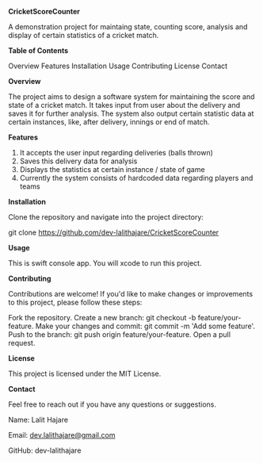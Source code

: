 **CricketScoreCounter**

A demonstration project for maintaing state, counting score, analysis and display of certain statistics of a cricket match.

**Table of Contents**

Overview
Features
Installation
Usage
Contributing
License
Contact

**Overview**

The project aims to design a software system for maintaining the score and state of a cricket match. It takes input from user about the delivery and saves it for further analysis. The system also output certain statistic data at certain instances, like, after delivery, innings or end of match.

**Features**

1. It accepts the user input regarding deliveries (balls thrown)
2. Saves this delivery data for analysis
3. Displays the statistics at certain instance / state of game
4. Currently the system consists of hardcoded data regarding players and teams

**Installation**

Clone the repository and navigate into the project directory:

git clone https://github.com/dev-lalithajare/CricketScoreCounter

**Usage**

This is swift console app. You will xcode to run this project.

**Contributing**

Contributions are welcome! If you'd like to make changes or improvements to this project, please follow these steps:

Fork the repository.
Create a new branch: git checkout -b feature/your-feature.
Make your changes and commit: git commit -m 'Add some feature'.
Push to the branch: git push origin feature/your-feature.
Open a pull request.

**License**

This project is licensed under the MIT License.

**Contact**

Feel free to reach out if you have any questions or suggestions.

Name: Lalit Hajare

Email: dev.lalithajare@gmail.com

GitHub: dev-lalithajare
